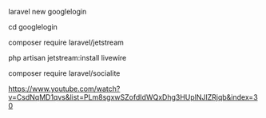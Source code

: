laravel new googlelogin

cd googlelogin

composer require laravel/jetstream

php artisan jetstream:install livewire

composer require laravel/socialite

https://www.youtube.com/watch?v=CsdNqMD1qvs&list=PLm8sgxwSZofdIdWQxDhg3HUplNJIZRjqb&index=30
